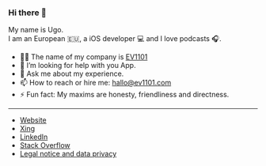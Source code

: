 ### Hi there 👋

My name is Ugo.  
I am an European 🇪🇺, a iOS developer 💻 and I love podcasts 🎧.

- 👨‍💼 The name of my company is [EV1101](https://www.ev1101.com/contact/)
- 🤔 I’m looking for help with you App.
- 💬 Ask me about my experience.
- 📫 How to reach or hire me: hallo@ev1101.com
- ⚡ Fun fact: My maxims are honesty, friendliness and directness.

---

- [Website](https://www.ev1101.com/contact/)
- [Xing](https://www.xing.com/profile/Ugo_Arangino/cv)
- [LinkedIn](https://www.linkedin.com/in/ugoarangino/)
- [Stack Overflow](https://stackoverflow.com/users/3716612/ugo-arangino)
- [Legal notice and data privacy](https://www.ev1101.com)
